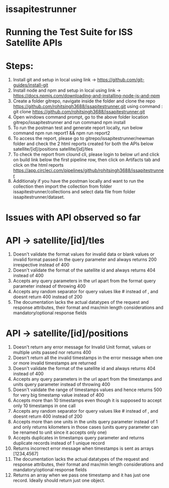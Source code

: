 # issapitestrunner

# Running the Test Suite for ISS Satellite APIs

# Steps:
1. Install git and setup in local using link -> https://github.com/git-guides/install-git
2. Install node and npm and setup in local using link -> https://docs.npmjs.com/downloading-and-installing-node-js-and-npm
3. Create a folder gitrepo, navigate inside the folder and clone the repo https://github.com/rohitsingh3688/issapitestrunner.git using command :
    git clone https://github.com/rohitsingh3688/issapitestrunner.git
4. Open windows command prompt, go to the above folder location gitrepo/issapitestrunner and run command
    npm install
5. To run the postman test and generate report locally, run below command
    npm run report1 && npm run report2
6. To access the report, please go to gitrepo/issapitestrunner/newman folder and check the 2 html reports created for both the APIs below
   satellite/[id]/positions
   satellite/[id]/tles
7. To check the report from clound cli, please login to below url and click on build link below the first pipeline row, then click on Artifacts tab and click on the html          reports
   https://app.circleci.com/pipelines/github/rohitsingh3688/issapitestrunner
8. Additionaly if you have the postman locally and want to run the collection then import the collection from folder issapitestrunner/collections and select data file from      folder issapitestrunner/dataset.

# Issues with API observed so far

# API -> satellite/[id]/tles
1. Doesn't validate the format values for invalid data or blank values or invalid format passed in the query parameter and always returns 200 irrespective instead of 400
2. Doesn't validate the format of the satellite id and always returns 404 instead of 400
3. Accepts any query parameters in the url apart from the format query parameter instead of throwing 400
4. Accepts any random separator for query values like # instead of , and doesnt return 400 instead of 200
5. The documentation lacks the actual datatypes of the request and response attributes, their format and max/min length considerations and mandatory/optional response fields
    
# API -> satellite/[id]/positions
1. Doesn't return any error message for Invalid Unit format, values or multiple units passed nor returns 400
2. Doesn't return all the invalid timestamps in the error message when one or more invalid timestamps are returned
3. Doesn't validate the format of the satellite id and always returns 404 instead of 400
4. Accepts any query parameters in the url apart from the timestamps and units query parameter instead of throwing 400
5. Doesn't validate the range of timestamps values and hence returns 500 for very big timestamp value instead of 400
6. Accepts more than 10 timestamps even though it is supposed to accept only 10 timestamps in one call
7. Accepts any random separator for query values like # instead of , and doesnt return 400 instead of 200
8. Accepts more than one units in the units query parameter instead of 1 and only returns kilometers in those cases (units query parameter can be renamed to unit since it        accepts only one)
10. Accepts duplicates in timestamps query parameter and returns duplicate records instead of 1 unique record
11. Returns incorrect error message when timestamps is sent as arrays [1234,4567]
12. The documentation lacks the actual datatypes of the request and response attributes, their format and max/min length considerations and mandatory/optional response fields
13. Returns an array when we pass one timestamp and it has just one record. Ideally should return just one object.
   


